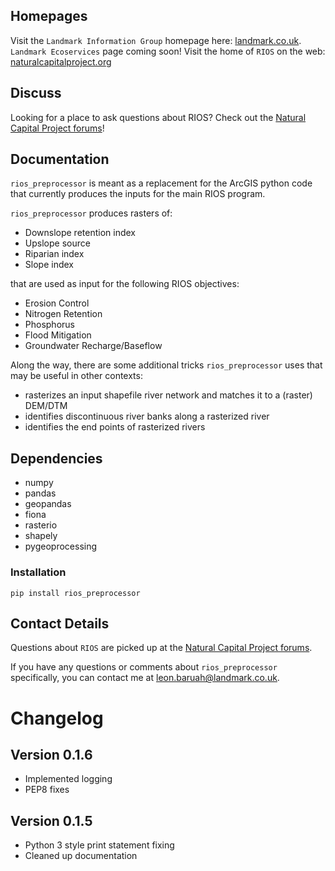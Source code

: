 Homepages
---------

Visit the `Landmark Information Group` homepage here: [landmark.co.uk](http://www.landmark.co.uk/). `Landmark Ecoservices` page coming soon!
Visit the home of `RIOS` on the web: [naturalcapitalproject.org](http://www.naturalcapitalproject.org/software/#rios)

Discuss
-------

Looking for a place to ask questions about RIOS? Check out the <a href="http://forums.naturalcapitalproject.org/index.php?p=/categories/rios">Natural Capital Project forums</a>!
 
Documentation
-------------

`rios_preprocessor` is meant as a replacement for the ArcGIS python code that currently
produces the inputs for the main RIOS program.

`rios_preprocessor` produces rasters of:

* Downslope retention index
* Upslope source
* Riparian index
* Slope index

that are used as input for the following RIOS objectives:

* Erosion Control
* Nitrogen Retention
* Phosphorus
* Flood Mitigation
* Groundwater Recharge/Baseflow

Along the way, there are some additional tricks `rios_preprocessor` uses that may be useful in other contexts:

* rasterizes an input shapefile river network and matches it to a (raster) DEM/DTM
* identifies discontinuous river banks along a rasterized river
* identifies the end points of rasterized rivers

## Dependencies

* numpy
* pandas
* geopandas
* fiona
* rasterio
* shapely
* pygeoprocessing

### Installation

`pip install rios_preprocessor`

## Contact Details

Questions about `RIOS` are picked up at the <a href="http://forums.naturalcapitalproject.org/index.php?p=/categories/rios">Natural Capital Project forums</a>.

If you have any questions or comments about `rios_preprocessor` specifically, you can contact me at [leon.baruah@landmark.co.uk](mailto:leon.baruah@landmark.co.uk).

# Changelog

## Version 0.1.6

* Implemented logging
* PEP8 fixes

## Version 0.1.5

* Python 3 style print statement fixing
* Cleaned up documentation

